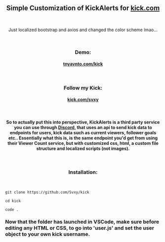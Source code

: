 <h2 align=center>Simple Customization of KickAlerts for <a href='https://kick.com' target='_blank'>kick.com</a></h2>

<br>

<p align=center>Just localized bootstrap and axios and changed the color scheme lmao...</p>

<br>

<h3 align=center>Demo:</h3>

<h4 align=center><b><a href='https://tnyavnto.com/kick' target='_blank'>tnyavnto.com/kick</a></b></h4>

<br>

<h3 align=center>Follow my Kick:</h3>

<h4 align=center><b><a href='https://kick.com/svxy' target='_blank'>kick.com/svxy</a></b></h4>

<br>

<h4 align=center><b>So to actually put this into perspective, <a hrtef='https://widgets.kickalerts.live/'>KickAlerts</a> is a third party service you can use through <a href='https://discord.com/invite/kickalerts'>Discord</a>, that uses an api to send kick data to endpoints for users, kick data such as current viewers, follower goals etc.. Essentially what this is, is the same endpoint you'd get from using their Viewer Count service, but with customized css, html, a custom file structure and localized scripts (not images).</b></h4>

<br>

<h3 align=center>Installation:</h3>

<br>

```shell
git clone https://github.com/Svxy/kick
```

```shell
cd kick
```

```shell
code .
```

### Now that the folder has launched in VSCode, make sure before editing any HTML or CSS, to go into 'user.js' and set the user object to your own kick username.